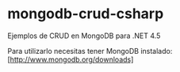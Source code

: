 mongodb-crud-csharp
===================

Ejemplos de CRUD en MongoDB para .NET 4.5

Para utilizarlo necesitas tener MongoDB instalado: [http://www.mongodb.org/downloads]
